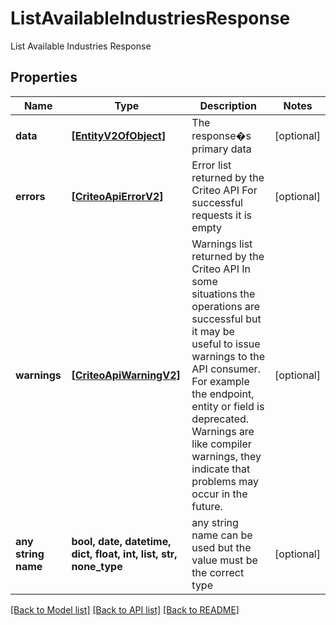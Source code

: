 # ListAvailableIndustriesResponse

List Available Industries Response

## Properties
Name | Type | Description | Notes
------------ | ------------- | ------------- | -------------
**data** | [**[EntityV2OfObject]**](EntityV2OfObject.md) | The response�s primary data | [optional] 
**errors** | [**[CriteoApiErrorV2]**](CriteoApiErrorV2.md) | Error list returned by the Criteo API  For successful requests it is empty | [optional] 
**warnings** | [**[CriteoApiWarningV2]**](CriteoApiWarningV2.md) | Warnings list returned by the Criteo API  In some situations the operations are successful but it may be useful to issue warnings to the API consumer.  For example the endpoint, entity or field is deprecated. Warnings are like compiler warnings, they indicate that problems may occur in the future. | [optional] 
**any string name** | **bool, date, datetime, dict, float, int, list, str, none_type** | any string name can be used but the value must be the correct type | [optional]

[[Back to Model list]](../README.md#documentation-for-models) [[Back to API list]](../README.md#documentation-for-api-endpoints) [[Back to README]](../README.md)


